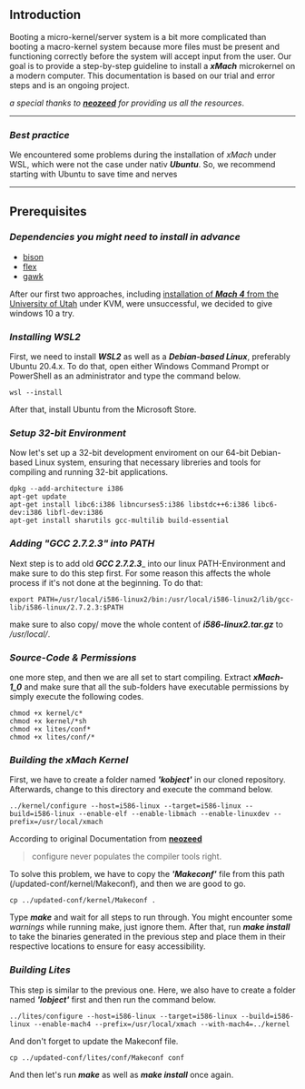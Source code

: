 <!---# mach4
Hier ist eine Sammlung von MACH4 Dokumentation 

**Einführung**

Das Booten eines Mikro-Kernel/Server-Systems ist etwas komplizierter als das Booten eines Makro-Kernelsystems, da mehr Dateien vorhanden sein müssen und korrekt funktionieren müssen, bevor das System Eingaben des Benutzers akzeptiert.

Die CMU-Umgebung hat auch zu einer gewissen **Komplexität** des üblichen BSD-Unix-Setups beigetragen

1 - In Mach 3.0 werden folgende Teile für einen erfolgreichen Start benötigt: 

- den 16-Sektor-Boot-Code (in der Regel vom Hersteller des Rechners geliefert), den Mikrokernel
- eine Auslagerungsdatei(paging file)
- einen Server, den der Kernel aufruft
- eine Emulationsbibliothek (zumindest für unsere Server)
- ein Benutzerprogramm zum Starten.

2-   Die anderen Komplikationen sind die Tatsache, dass wir normalerweise ein Super-Root und ein lokales Root haben, um das CMU-RFS-Dateisystem zu unterstützen, und die Tatsache, dass man beim Hochfahren als Einzelbenutzer keinen Root-Zugang hat, sondern mit der Benutzerkennung "opr" läuft.

3-  Außerdem haben wir auf CMU-Rechnern eine /etc/rc, die darauf besteht, dass /vmunix ein symbolischer Link zu dem Unix-Server ist, auf dem Sie laufen, bevor der Bootvorgang zum Multi-User abgeschlossen wird.

-->

## Introduction

Booting a micro-kernel/server system is a bit more complicated than booting a macro-kernel system because more files must be present and functioning correctly before the system will accept input from the user. Our goal is to provide a step-by-step guideline to install a _**xMach**_ microkernel on a modern computer. This documentation is based on our trial and error steps and is an ongoing project.

_a special thanks to [**neozeed**](https://virtuallyfun.com/) for providing us all the resources_.


___

### _Best practice_
We encountered some problems during the installation of _xMach_ under WSL, which were not the case under nativ _**Ubuntu**_. So, we recommend starting with Ubuntu to save time and nerves
___

## Prerequisites

### _Dependencies you might need to install in advance_
* [bison](https://www.gnu.org/software/bison/)
* [flex](https://geeksww.com/tutorials/operating_systems/linux/installation/installing_flex_fast_lexical_analyzer_ubuntu_linux.php)
* [gawk](https://phoenixnap.com/kb/gawk-linux)

<!--all needed matrial can be found [here](https://github.com/neozeed/xMach/releases/tag/v1_0).
-->
After our first two approaches, including [installation of  _**Mach 4**_ from the University of Utah](https://www-old.cs.utah.edu/flux/mach4/html/) under KVM, were unsuccessful, we decided to give windows 10 a try. 

### _Installing WSL2_ 
First, we need to install _**WSL2**_ as well as a _**Debian-based Linux**_, preferably Ubuntu 20.4.x. To do that, open either Windows Command Prompt or PowerShell as an administrator and type the command below. 

```
wsl --install
```

After that, install Ubuntu from the Microsoft Store.

### _Setup 32-bit Environment_

Now let's set up a 32-bit development enviroment on our 64-bit Debian-based Linux system, ensuring that necessary libreries and tools for compiling and running 32-bit applications. 

```
dpkg --add-architecture i386
apt-get update
apt-get install libc6:i386 libncurses5:i386 libstdc++6:i386 libc6-dev:i386 libfl-dev:i386
apt-get install sharutils gcc-multilib build-essential
```

### _Adding "GCC 2.7.2.3" into PATH_  

Next step is to add old _**GCC 2.7.2.3**__ into our linux PATH-Environment and make sure to do this step first. For some reason this affects the whole process if it's not done at the beginning. To do that:

```
export PATH=/usr/local/i586-linux2/bin:/usr/local/i586-linux2/lib/gcc-lib/i586-linux/2.7.2.3:$PATH
```
make sure to also copy/ move the whole content of _**i586-linux2.tar.gz**_ to _/usr/local/_.
### _Source-Code & Permissions_
one more step, and then we are all set to start compiling. Extract **_xMach-1_0_** and make sure that all the sub-folders have executable permissions by simply execute the following codes.

```
chmod +x kernel/c*
chmod +x kernel/*sh
chmod +x lites/conf*
chmod +x lites/conf/*
```

### _Building the xMach Kernel_

First, we have to create a folder named _**'kobject'**_ in our cloned repository. Afterwards, change to this directory and execute the command below.

```
../kernel/configure --host=i586-linux --target=i586-linux --build=i586-linux --enable-elf --enable-libmach --enable-linuxdev --prefix=/usr/local/xmach
```

According to original Documentation from [**neozeed**](https://virtuallyfun.com/) 
 > configure never populates the compiler tools right. 

To solve this problem, we have to copy the _**'Makeconf'**_ file from this path (/updated-conf/kernel/Makeconf), and then we are good to go. 

```
cp ../updated-conf/kernel/Makeconf .
```
Type _**make**_ and wait for all steps to run through. You might encounter some _warnings_ while running make, just ignore them. After that, run _**make install**_ to take the binaries generated in the previous step and place them in their respective locations to ensure for easy accessibility.


### _Building Lites_

This step is similar to the previous one. Here, we also have to create a folder named _**'lobject'**_ first and then run the command below.

```
../lites/configure --host=i586-linux --target=i586-linux --build=i586-linux --enable-mach4 --prefix=/usr/local/xmach --with-mach4=../kernel
```

And don't forget to update the Makeconf file.

```
cp ../updated-conf/lites/conf/Makeconf conf
```
And then let's run _**make**_ as well as _**make install**_ once again.
